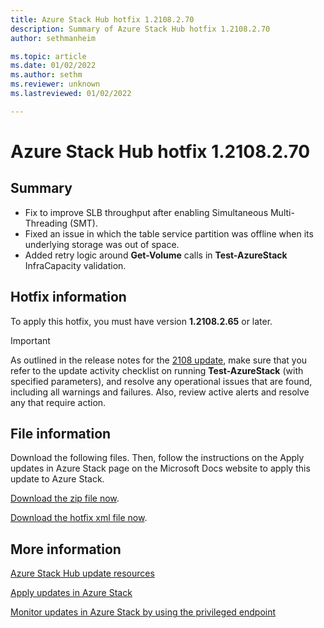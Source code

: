 ```yaml
---
title: Azure Stack Hub hotfix 1.2108.2.70 
description: Summary of Azure Stack Hub hotfix 1.2108.2.70
author: sethmanheim

ms.topic: article
ms.date: 01/02/2022
ms.author: sethm
ms.reviewer: unknown
ms.lastreviewed: 01/02/2022

---
```


# Azure Stack Hub hotfix 1.2108.2.70

## Summary

- Fix to improve SLB throughput after enabling Simultaneous Multi-Threading (SMT).
- Fixed an issue in which the table service partition was offline when its underlying storage was out of space.
- Added retry logic around **Get-Volume** calls in **Test-AzureStack** InfraCapacity validation.

## Hotfix information

To apply this hotfix, you must have version **1.2108.2.65** or later.

> [!IMPORTANT]
> As outlined in the release notes for the [2108 update](release-notes.md?view=azs-2108&preserve-view=true), make sure that you refer to the update activity checklist on running **Test-AzureStack** (with specified parameters), and resolve any operational issues that are found, including all warnings and failures. Also, review active alerts and resolve any that require action.

## File information

Download the following files. Then, follow the instructions on the Apply updates in Azure Stack page on the Microsoft Docs website to apply this update to Azure Stack.

[Download the zip file now](https://azurestackhub.azureedge.net/PR/download/MAS_ProdHotfix_1.2108.2.65/HotFix/AzS_Update_1.2108.2.65.zip).

[Download the hotfix xml file now](https://azurestackhub.azureedge.net/PR/download/MAS_ProdHotfix_1.2108.2.65/HotFix/metadata.xml).

## More information

[Azure Stack Hub update resources](azure-stack-updates.md)

[Apply updates in Azure Stack](azure-stack-apply-updates.md)

[Monitor updates in Azure Stack by using the privileged endpoint](azure-stack-monitor-update.md)
